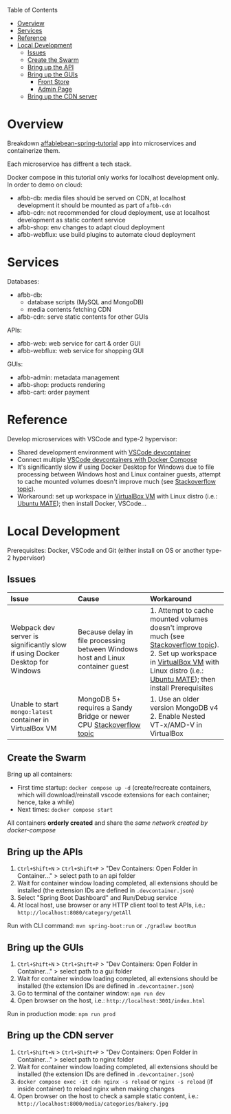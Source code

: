 Table of Contents

- [Overview](#overview)
- [Services](#services)
- [Reference](#reference)
- [Local Development](#local-development)
  - [Issues](#issues)
  - [Create the Swarm](#create-the-swarm)
  - [Bring up the API](#bring-up-the-api)
  - [Bring up the GUIs](#bring-up-the-guis)
    - [Front Store](#front-store)
    - [Admin Page](#admin-page)
  - [Bring up the CDN server](#bring-up-the-cdn-server)

# Overview

Breakdown [affablebean-spring-tutorial](https://github.com/sunshine55/affablebean-spring-tutorial) app into microservices and containerize them.

Each microservice has diffrent a tech stack.

Docker compose in this tutorial only works for localhost development only. In order to demo on cloud:
* afbb-db: media files should be served on CDN, at localhost development it should be mounted as part of `afbb-cdn`
* afbb-cdn: not recommended for cloud deployment, use at localhost development as static content service
* afbb-shop: env changes to adapt cloud deployment
* afbb-webflux: use build plugins to automate cloud deployment

# Services

Databases:
* afbb-db:
  - database scripts (MySQL and MongoDB)
  - media contents fetching CDN
* afbb-cdn: serve static contents for other GUIs

APIs:
* afbb-web: web service for cart & order GUI
* afbb-webflux: web service for shopping GUI

GUIs:
* afbb-admin: metadata management
* afbb-shop: products rendering
* afbb-cart: order payment


# Reference

Develop microservices with VSCode and type-2 hypervisor:
* Shared development environment with [VSCode devcontainer](https://code.visualstudio.com/docs/remote/create-dev-container)
* Connect multiple [VSCode devcontainers with Docker Compose](https://code.visualstudio.com/remote/advancedcontainers/connect-multiple-containers)
* It's significantly slow if using Docker Desktop for Windows due to file processing between Windows host and Linux container guests, attempt to cache mounted volumes doesn't improve much (see [Stackoverflow topic](https://stackoverflow.com/questions/49060062/running-webpack-dev-server-in-docker-is-significantly-slower-than-on-local-machi)).
* Workaround: set up workspace in [VirtualBox VM](https://www.virtualbox.org/) with Linux distro (i.e.: [Ubuntu MATE](https://ubuntu-mate.org/)); then install Docker, VSCode...

# Local Development

Prerequisites: Docker, VSCode and Git (either install on OS or another type-2 hypervisor)

## Issues

| Issue                                                                        | Cause                                                                           | Workaround                                                                                                                                                                                                        |
| :--------------------------------------------------------------------------- | :------------------------------------------------------------------------------ | :---------------------------------------------------------------------------------------------------------------------------------------------------------------------------------------------------------------- |
| Webpack dev server is significantly slow if using Docker Desktop for Windows | Because delay in file processing between Windows host and Linux container guest | 1. Attempt to cache mounted volumes doesn't improve much (see [Stackoverflow topic](https://stackoverflow.com/questions/49060062/running-webpack-dev-server-in-docker-is-significantly-slower-than-on-local-machi)).<br>2. Set up workspace in [VirtualBox VM](https://www.virtualbox.org/) with Linux distro (i.e.: [Ubuntu MATE](https://ubuntu-mate.org/)); then install Prerequisites |
Unable to start `mongo:latest` container in VirtualBox VM | MongoDB 5+ requires a Sandy Bridge or newer CPU [Stackoverflow topic](https://stackoverflow.com/questions/68392064/error-when-running-mongo-image-docker-entrypoint-sh-line-381) | 1. Use an older version MongoDB v4<br>2. Enable Nested VT-x/AMD-V in VirtualBox


## Create the Swarm

Bring up all containers:
* First time startup: `docker compose up -d` (create/recreate containers, which will download/reinstall vscode extensions for each container; hence, take a while)
* Next times: `docker compose start`

All containers __orderly created__ and share the *same network created by docker-compose*

## Bring up the APIs

1. `Ctrl+Shift+N` > `Ctrl+Shift+P` > "Dev Containers: Open Folder in Container..." > select path to an api folder
2. Wait for container window loading completed, all extensions should be installed (the extension IDs are defined in `.devcontainer.json`)
3. Select "Spring Boot Dashboard" and Run/Debug service
4. At local host, use browser or any HTTP client tool to test APIs, i.e.: `http://localhost:8080/category/getAll`

Run with CLI command: `mvn spring-boot:run` or `./gradlew bootRun`

## Bring up the GUIs

1. `Ctrl+Shift+N` > `Ctrl+Shift+P` > "Dev Containers: Open Folder in Container..." > select path to a gui folder
2. Wait for container window loading completed, all extensions should be installed (the extension IDs are defined in `.devcontainer.json`)
3. Go to terminal of the container window: `npm run dev`
4. Open browser on the host, i.e.: `http://localhost:3001/index.html`

Run in production mode: `npm run prod`

## Bring up the CDN server

1. `Ctrl+Shift+N` > `Ctrl+Shift+P` > "Dev Containers: Open Folder in Container..." > select path to nginx folder
2. Wait for container window loading completed, all extensions should be installed (the extension IDs are defined in `.devcontainer.json`)
3. `docker compose exec -it cdn nginx -s reload` or `nginx -s reload` (if inside container) to reload nginx when making changes
4. Open browser on the host to check a sample static content, i.e.: `http://localhost:8000/media/categories/bakery.jpg`